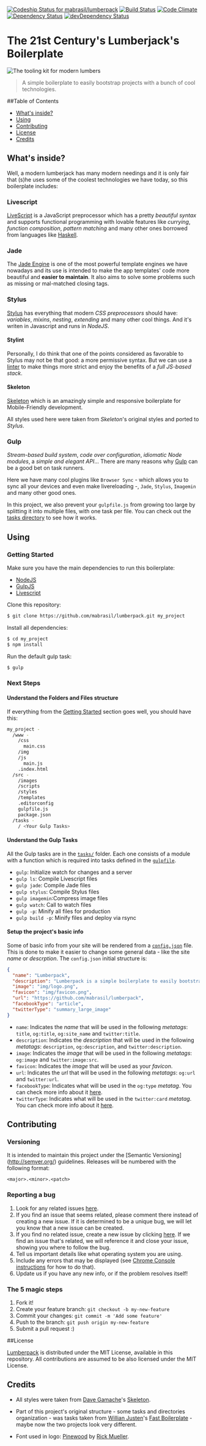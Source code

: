 [ ![Codeship Status for mabrasil/lumberpack](https://codeship.com/projects/e5c0fd40-146c-0133-f7df-26b4121038d9/status?branch=master)](https://codeship.com/projects/93079)
[![Build Status](https://travis-ci.org/mabrasil/lumberpack.svg?branch=master)](https://travis-ci.org/mabrasil/lumberpack)
[![Code Climate](https://codeclimate.com/github/mabrasil/lumberpack/badges/gpa.svg)](https://codeclimate.com/github/mabrasil/lumberpack)
[![Dependency Status](https://david-dm.org/mabrasil/lumberpack.png)](https://david-dm.org/mabrasil/lumberpack)
[![devDependency Status](https://david-dm.org/mabrasil/lumberpack/dev-status.svg)](https://david-dm.org/mabrasil/lumberpack#info=devDependencies)

# The 21st Century's Lumberjack's Boilerplate

![The tooling kit for modern lumbers](src/images/logo.png)

> A simple boilerplate to easily bootstrap projects with a bunch of cool technologies.

##Table of Contents

- [What's inside?](#whats-inside)
- [Using](#using)
- [Contributing](#contributing)
- [License](#license)
- [Credits](#credits)

## What's inside?

Well, a modern lumberjack has many modern needings and it is only fair that (s)he uses some of the coolest
technologies we have today, so this boilerplate includes:

### Livescript

[LiveScript](http://livescript.net/) is a JavaScript preprocessor which has a pretty *beautiful syntax* and
supports functional programming with lovable features like *currying*, *function composition*, *pattern matching* and
many other ones borrowed from languages like [Haskell](https://www.haskell.org/).

### Jade

The  [Jade Engine](http://jade-lang.com/)  is one of the most powerful template engines we have nowadays and its use is intended to make the app templates' code more beautiful and **easier to maintain**. It also aims to solve some problems such as missing or mal-matched closing tags.

### Stylus

[Stylus](https://learnboost.github.io/stylus/) has everything that modern *CSS preprocessors* should have: *variables*,
*mixins*, *nesting*, *extending* and many other cool things. And it's writen in Javascript and runs in *NodeJS*.

#### Stylint

Personally, I do think that one of the points considered as favorable to Stylus may not be that good: a more permissive syntax. But we can use a [linter](https://github.com/rossPatton/stylint) to make things more strict and enjoy the benefits of a *full JS-based stack*.

#### Skeleton

[Skeleton](http://getskeleton.com/) which is an amazingly simple and responsive boilerplate for Mobile-Friendly
development.

All styles used here were taken from *Skeleton*'s original styles and ported to *Stylus*.

### Gulp

*Stream-based build system*, *code over configuration*, *idiomatic Node modules*, a *simple and elegant API*...
There are many reasons why [Gulp](http://gulpjs.com/) can be a good bet on task runners.

Here we have many cool plugins like `Browser Sync` - which allows you to sync all your devices and even make
livereloading -, `Jade`, `Stylus`, `Imagemin` and many other good ones.

In this project, we also prevent your `gulpfile.js` from growing too large by splitting it into multiple files,
with one task per file. You can check out the [tasks directory](/tasks) to see how it works.

## Using

### Getting Started

Make sure you have the main dependencies to run this boilerplate:

- [NodeJS](http://nodejs.org/)
- [GulpJS](http://gulpjs.com/)
- [Livescript](http://livescript.net/)

Clone this repository:

```sh
$ git clone https://github.com/mabrasil/lumberpack.git my_project
```

Install all dependencies:

```sh
$ cd my_project
$ npm install
```

Run the default gulp task:

```sh
$ gulp
```

### Next Steps

#### Understand the Folders and Files structure

If everything from the [Getting Started](#getting-started) section goes well, you should have this:

```sh
my_project -
  /www -
    /css
      main.css
    /img
    /js
      main.js
    .index.html
  /src -
    /images
    /scripts
    /styles
    /templates
    .editorconfig
    gulpfile.js
    package.json
  /tasks -
    / <Your Gulp Tasks>
```
#### Understand the Gulp Tasks

All the Gulp tasks are in the [`tasks/`](/tasks) folder. Each one consists of a module with a function which is required into tasks defined in the [`gulpfile`](https://github.com/mabrasil/lumberpack/blob/master/gulpfile.js).

- `gulp`: Initialize watch for changes and a server
- `gulp ls`: Compile Livescript files
- `gulp jade`: Compile Jade files
- `gulp stylus`: Compile Stylus files
- `gulp imagemin`:Compress image files
- `gulp watch`: Call to watch files
- `gulp -p`: Minify all files for production
- `gulp build -p`: Minify files and deploy via rsync

#### Setup the project's basic info

Some of basic info from your site will be rendered from a [`config.json`](/src/config.json) file. This is done to make it easier
to change some general data - like the site *name* or *descrption*. The `config.json` initial structure is:

```json
{
  "name": "Lumberpack",
  "description": "Lumberpack is a simple boilerplate to easily bootstrap projects with a bunch of cool technologies.",
  "image": "img/logo.png",
  "favicon": "img/favicon.png",
  "url": "https://github.com/mabrasil/lumberpack",
  "facebookType": "article",
  "twitterType": "summary_large_image"
}
```

- `name`: Indicates the *name* that will be used in the following *metatags*: `title`, `og:title`, `og:site_name` and `twitter:title`.
- `description`: Indicates the *description* that will be used in the following *metatags*: `description`, `og:description`, and `twitter:description`.
- `image`: Indicates the *image* that will be used in the following *metatags*: `og:image` and `twitter:image:src`.
- `favicon`: Indicates the *image* that will be used as your *favicon*.
- `url`: Indicates the *url* that will be used in the following *metatags*: `og:url` and `twitter:url`.
- `facebookType`: Indicates what will be used in the `og:type` *metatag*. You can check more info about it [here](http://ogp.me/#types).
- `twitterType`: Indicates what will be used in the `twitter:card` *metatag*. You can check more info about it [here](https://dev.twitter.com/cards/types).


## Contributing

### Versioning

It is intended to maintain this project under the [Semantic Versioning] (http://semver.org/) guidelines. Releases will
be numbered with the following format:

`<major>.<minor>.<patch>`

### Reporting a bug

1. Look for any related issues [here](https://github.com/mabrasil/lumberpack/issues).
2. If you find an issue that seems related, please comment there instead of creating a new issue. If it is determined to be a unique bug, we will let you know that a new issue can be created.
3. If you find no related issue, create a new issue by clicking [here](https://github.com/mabrasil/lumberpack/issues/new).
If we find an issue that's related, we will reference it and close your issue, showing you where to follow the bug.
4. Tell us important details like what operating system you are using.
5. Include any errors that may be displayed (see [Chrome Console instructions](https://developer.chrome.com/devtools/docs/console#opening_the_console) for how to do that).
6. Update us if you have any new info, or if the problem resolves itself!

### The 5 magic steps

1. Fork it!
2. Create your feature branch: `git checkout -b my-new-feature`
3. Commit your changes: `git commit -m 'Add some feature'`
4. Push to the branch: `git push origin my-new-feature`
5. Submit a pull request :)

##License

[Lumberpack](https://github.com/mabrasil/lumberpack) is distributed under the
MIT License, available in this repository. All contributions are assumed to be also licensed under
the MIT License.

## Credits

- All styles were taken from [Dave Gamache](https://github.com/dhg)'s [Skeleton](https://github.com/dhg/Skeleton).

- Part of this project's original structure - some tasks and directories organization - was tasks taken
from [Willian Justen](https://github.com/willianjusten)'s [Fast Boilerplate](https://github.com/willianjusten/Fast) -
maybe now the two projects look very different.

- Font used in logo: [Pinewood](http://www.fontspace.com/rick-mueller/pinewood) by [Rick Mueller](http://moorstation.org/typoasis/designers/mueller/).

